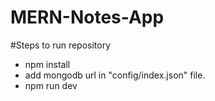 # MERN-Notes-App

#Steps to run repository
- npm install
- add mongodb url in "config/index.json" file.
- npm run dev
